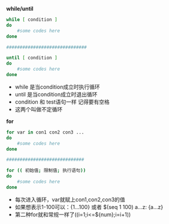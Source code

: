 **while/until**
```bash
while [ condition ]
do
    #some codes here
done

##############################

until [ condition ]
do
    #some codes here
done
```




* while 是当condition成立时执行循环
* until 是当condition成立时退出循环
* condition 和 test语句一样 记得要有空格
* 这两个叫做不定循环

**for**
```bash
for var in con1 con2 con3 ...
do
    #some codes here
done

#############################

for (( 初始值; 限制值; 执行语句))
do
    #some codes here
done
```








* 每次进入循环，var就赋上con1,con2,con3的值
* 如果想表示1-100可以：{1...100} 或者 $(seq 1 100) a...z: {a...z}
* 第二种for就和常规一样了((i=1;i<=${num};i=i+1))


